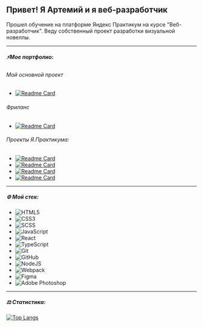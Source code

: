 ## Привет! Я Артемий и я веб-разработчик
Прошел обучение на платформе Яндекс Практикум на курсе "Веб-разработчик". 
Веду собственный проект разработки визуальной новеллы.

---

##### ⚡Мое портфолио:
###### Мой основной проект
- [![Readme Card](https://github-readme-stats.vercel.app/api/pin/?username=RTemiy&repo=Chronicles)](https://github.com/RTemiy/Chronicles)
###### Фриланс
- [![Readme Card](https://github-readme-stats.vercel.app/api/pin/?username=RTemiy&repo=guest-house)](https://github.com/RTemiy/guest-house)
###### Проекты Я.Практикума:
- [![Readme Card](https://github-readme-stats.vercel.app/api/pin/?username=RTemiy&repo=movies-explorer-frontend)](https://github.com/RTemiy/movies-explorer-frontend)
- [![Readme Card](https://github-readme-stats.vercel.app/api/pin/?username=RTemiy&repo=react-mesto-auth)](https://github.com/RTemiy/react-mesto-auth)
- [![Readme Card](https://github-readme-stats.vercel.app/api/pin/?username=RTemiy&repo=russian-travel)](https://github.com/RTemiy/russian-travel)
- [![Readme Card](https://github-readme-stats.vercel.app/api/pin/?username=RTemiy&repo=how-to-learn)](https://github.com/RTemiy/how-to-learn)

---

##### ⚙️ Мой стек:

- ![HTML5](https://img.shields.io/badge/html5-%23E34F26.svg?style=for-the-badge&logo=html5&logoColor=white)
- ![CSS3](https://img.shields.io/badge/css3-%231572B6.svg?style=for-the-badge&logo=css3&logoColor=white)
- ![SCSS](https://img.shields.io/badge/Sass-CC6699?style=for-the-badge&logo=sass&logoColor=white)
- ![JavaScript](https://img.shields.io/badge/javascript-%23323330.svg?style=for-the-badge&logo=javascript&logoColor=%23F7DF1E)
- ![React](https://img.shields.io/badge/-ReactJs-61DAFB?logo=react&logoColor=white&style=for-the-badge)
- ![TypeScript](https://shields.io/badge/TypeScript-3178C6?logo=TypeScript&logoColor=FFF&style=flat-square)
- ![Git](https://img.shields.io/badge/git-%23F05033.svg?style=for-the-badge&logo=git&logoColor=white)
- ![GitHub](https://img.shields.io/badge/github-%23121011.svg?style=for-the-badge&logo=github&logoColor=white)
- ![NodeJS](https://img.shields.io/badge/node.js-6DA55F?style=for-the-badge&logo=node.js&logoColor=white)
- ![Webpack](https://img.shields.io/badge/webpack-%238DD6F9.svg?style=for-the-badge&logo=webpack&logoColor=black)
- ![Figma](https://img.shields.io/badge/figma-%23F24E1E.svg?style=for-the-badge&logo=figma&logoColor=white)
- ![Adobe Photoshop](https://img.shields.io/badge/adobe%20photoshop-%2331A8FF.svg?style=for-the-badge&logo=adobe%20photoshop&logoColor=white)

---

##### ⚖️ Статистика:

[![Top Langs](https://github-readme-stats.vercel.app/api/top-langs/?username=RTemiy&layout=compact)](https://github.com/anuraghazra/github-readme-stats)


